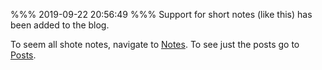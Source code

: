 %%%
2019-09-22 20:56:49
%%%
Support for short notes (like this) has been added to the blog.

To seem all shote notes, navigate to [Notes]({{base_url}}notes). To see just
the posts go to [Posts]({{base_url}}blog).
